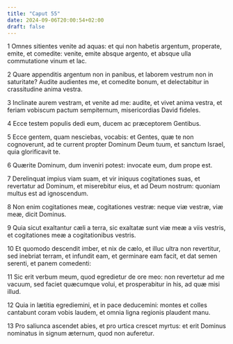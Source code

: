 ```yaml
---
title: "Caput 55"
date: 2024-09-06T20:00:54+02:00
draft: false
---
```



1 Omnes sitientes venite ad aquas: et qui non habetis argentum, properate, emite, et comedite: venite, emite absque argento, et absque ulla commutatione vinum et lac.

2 Quare appenditis argentum non in panibus, et laborem vestrum non in saturitate? Audite audientes me, et comedite bonum, et delectabitur in crassitudine anima vestra.

3 Inclinate aurem vestram, et venite ad me: audite, et vivet anima vestra, et feriam vobiscum pactum sempiternum, misericordias David fideles.

4 Ecce testem populis dedi eum, ducem ac præceptorem Gentibus.

5 Ecce gentem, quam nesciebas, vocabis: et Gentes, quæ te non cognoverunt, ad te current propter Dominum Deum tuum, et sanctum Israel, quia glorificavit te.

6 Quærite Dominum, dum inveniri potest: invocate eum, dum prope est.

7 Derelinquat impius viam suam, et vir iniquus cogitationes suas, et revertatur ad Dominum, et miserebitur eius, et ad Deum nostrum: quoniam multus est ad ignoscendum.

8 Non enim cogitationes meæ, cogitationes vestræ: neque viæ vestræ, viæ meæ, dicit Dominus.

9 Quia sicut exaltantur cæli a terra, sic exaltatæ sunt viæ meæ a viis vestris, et cogitationes meæ a cogitationibus vestris.

10 Et quomodo descendit imber, et nix de cælo, et illuc ultra non revertitur, sed inebriat terram, et infundit eam, et germinare eam facit, et dat semen serenti, et panem comedenti:

11 Sic erit verbum meum, quod egredietur de ore meo: non revertetur ad me vacuum, sed faciet quæcumque volui, et prosperabitur in his, ad quæ misi illud.

12 Quia in lætitia egrediemini, et in pace deducemini: montes et colles cantabunt coram vobis laudem, et omnia ligna regionis plaudent manu.

13 Pro saliunca ascendet abies, et pro urtica crescet myrtus: et erit Dominus nominatus in signum æternum, quod non auferetur.

